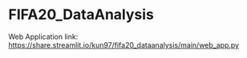 # FIFA20_DataAnalysis
Web Application link: https://share.streamlit.io/kun97/fifa20_dataanalysis/main/web_app.py
